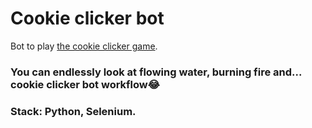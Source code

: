 # Cookie clicker bot

Bot to play [the cookie clicker game](https://orteil.dashnet.org/cookieclicker/).

### You can endlessly look at flowing water, burning fire and... cookie clicker bot workflow😂

### Stack: Python, Selenium.
